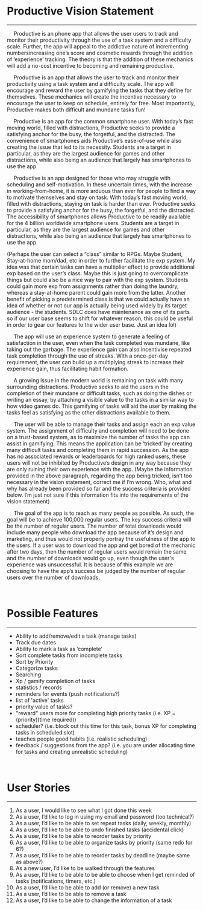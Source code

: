 # Productive Vision Statement 
<hr/>
&emsp; Productive is an  phone app that allows the user  users to track and monitor their productivity through the use of a task system and a difficulty scale. Further, the app will appeal to the addictive nature of incrementing numbersincreasing one’s score and cosmetic rewards through the addition of ‘experience’ tracking. The theory is that the addition of these mechanics will add a no-cost incentive to becoming and remaining productive.

&emsp; Productive is an app that allows the user to track and monitor their productivity using a task system and a difficulty scale. The app will encourage and reward the user by gamifying the tasks that they define for themselves.  These mechanics will create the incentive necessary to encourage the user to keep on schedule, entirely for free. Most importantly, Productive makes both difficult and mundane tasks fun!

&emsp; Productive is an app for the common smartphone user. With today’s fast moving world, filled with distractions, Productive seeks to provide a satisfying anchor for the busy, the forgetful, and the distracted. The convenience of smartphones aids Productive’s ease-of-use while also creating the issue that led to its necessity. Students are a target in particular, as they are the largest audience for games and other distractions, while also being an audience that largely has smartphones to use the app.
 
&emsp; Productive is an app designed for those who may struggle with scheduling and self-motivation. In these uncertain times, with the increase in working-from-home, it is more arduous than ever for people to find a way to motivate themselves and stay on task. With today’s fast moving world, filled with distractions, staying on task is harder than ever. Productive seeks to provide a satisfying anchor for the busy, the forgetful, and the distracted. The accessibility of smartphones allows Productive to be readily available for the 4 billion worldwide smartphone users. Students are a target in particular, as they are the largest audience for games and other distractions, while also being an audience that largely has smartphones to use the app.

(Perhaps the user can select a “class” similar to RPGs. Maybe Student, Stay-at-home mom/dad, etc in order to further facilitate the exp system. My idea was that certain tasks can have a multiplier effect to provide additional exp based on the user’s class. Maybe this is just going to overcomplicate things but could also be a nice way to pair with the exp system. Students could gain more exp from assignments rather than doing the laundry, whereas a stay-at-home parent could gain more from the latter. Another benefit of picking a predetermined class is that we could actually have an idea of whether or not our app is actually being used widely by its target audience - the students. SDLC does have maintenance as one of its parts so if our user base seems to shift for whatever reason, this could be useful in order to gear our features to the wider user base. Just an idea lol)

&emsp; The app will use an experience system to generate a feeling of satisfaction in the user, even when the task completed was mundane, like taking out the garbage. The experience gain can also incentivise repeated task completion through the use of streaks. With a once-per-day requirement, the user can build up a multiplying streak to increase their experience gain, thus facilitating habit formation.

&emsp; A growing issue in the modern world is remaining on task with many surrounding distractions. Productive seeks to aid the users in the completion of their mundane or difficult tasks, such as doing the dishes or writing an essay, by attaching a visible value to the tasks in a similar way to how video games do. This gamifying of tasks will aid the user by making the tasks feel as satisfying as the other distractions available to them.

&emsp; The user will be able to manage their tasks and assign each an exp value system. The assignment of difficulty and completion will need to be done on a trust-based system, as to maximize the number of tasks the app can assist in gamifying. This means the application can be ‘tricked’ by creating many difficult tasks and completing them in rapid succession. As the app has no associated rewards or leaderboards for high ranked users, these users will not be inhibited by Productive’s design in any way because they are only ruining their own experience with the app. (Maybe the information provided in the above paragraph, regarding the app being tricked, isn’t too necessary in the vision statement, correct me if I’m wrong. Who, what and why has already been provided so far and the success criteria is provided below. I’m just not sure if this information fits into the requirements of the vision statement)

&emsp; The goal of the app is to reach as many people as possible. As such, the goal will be to achieve 100,000 regular users. The key success criteria will be the number of regular users. The number of total downloads would include many people who download the app because of it’s design and marketing, and thus would not properly portray the usefulness of the app to the users. If a user was to download the app and get bored of the mechanic after two days, then the number of regular users would remain the same and the number of downloads would go up, even though the user's experience was unsuccessful. It is because of this example we are choosing to have the app’s success be judged by the number of regular users over the number of downloads.

<br/>

# Possible Features 
<hr/>

- Ability to add/remove/edit a task (manage tasks)  
- Track due dates  
- Ability to mark a task as ‘complete’
- Sort complete tasks from incomplete tasks
- Sort by Priority
- Categorize tasks
- Searching
- Xp / gamify completion of tasks
- statistics / records
- reminders for events (push notifications?)
- list of 'active' tasks 
- priority value of tasks?
- "reward" users more for completing high priority tasks (i.e. XP = (priority)(time required))
- scheduler? (i.e. block out this time for this task, bonus XP for completing tasks in scheduled slot) 
- teaches people good habits (i.e. realistic scheduling)
- feedback / suggestions from the app?  (i.e. you are under allocating time for tasks and creating unrealistic scheduling)

<br/>

# User Stories
<hr/>
 
1. As a user, I would like to see what I got done this week
2. As a user, I’d like to log in using my email and password (too technical?)
3. As a user, I’d like to be able to set repeat tasks (daily, weekly, monthly)
4. As a user, I’d like to be able to undo finished tasks (accidental click)
5. As a user, I’d like to be able to reorder tasks by priority
6. As a user, I’d like to be able to organize tasks by priority (same redo for 6?)
7. As a user, I’d like to be able to reorder tasks by deadline (maybe same as above?)
8. As a new user, I’d like to be walked through the features
9. As a user, I’d like to be able to be able to choose when I get reminded of tasks (notifications, timers, etc.)
10. As a user, I’d like to be able to add (or remove) a new task
11. As a user, I’d like to be able to remove a task
12. As a user, I’d like to be able to change the information of a task
